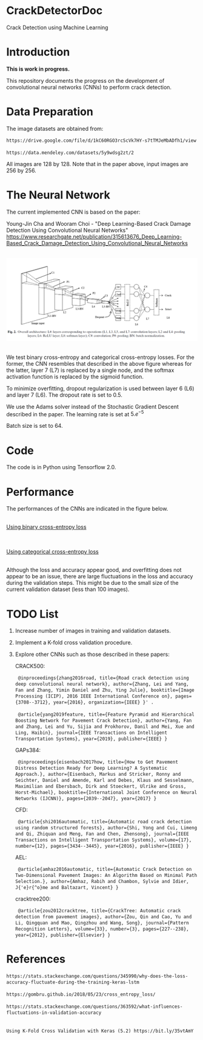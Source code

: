 # CrackDetectorDoc

Crack Detection using Machine Learning

# Introduction

**This is work in progress.**

This repository documents the progress on the development of convolutional neural networks (CNNs) to perform crack detection. 


# Data Preparation

The image datasets are obtained from: 
    
    https://drive.google.com/file/d/1kC60RGO3rcScVk7HY-s7tTMJeMbADfh1/view
    
    https://data.mendeley.com/datasets/5y9wdsg2zt/2
    

All images are 128 by 128. Note that in the paper above, input images are 256 by 256.


# The Neural Network

The current implemented CNN is based on the paper:

Young-Jin Cha and Wooram Choi - "Deep Learning-Based Crack Damage Detection Using Convolutional Neural Networks"
https://www.researchgate.net/publication/315613676_Deep_Learning-Based_Crack_Damage_Detection_Using_Convolutional_Neural_Networks

<br/>![](./figures/CNN1.PNG	)<br/><br/>

We test binary cross-entropy and categorical cross-entropy losses. For the former, the CNN resembles that described in the above figure whereas for the latter, layer 7 (L7) is replaced by a single node, and the softmax activation function is replaced by the sigmoid function.

To minimize overfitting, dropout regularization is used between layer 6 (L6) and layer 7 (L6). The dropout rate is set to 0.5.

We use the Adams solver instead of the Stochastic Gradient Descent described in the paper. The learning rate is set at $5.e^{-5}$

Batch size is set to 64.

# Code

The code is in Python using Tensorflow 2.0.

# Performance

The performances of the CNNs are indicated in the figure below. 

<br/>[Using binary cross-entropy loss](./figures/performance_binary.png)<br/><br/>

<br/>[Using categorical cross-entropy loss](./figures/performance_binary.png)<br/><br/>


Although the loss and accuracy appear good, and overfitting does not appear to be an issue, there are large fluctuations in the loss and accuracy during the validation steps. This might be due to the small size of the current validation dataset (less than 100 images). 

# TODO List

1. Increase number of images in training and validation datasets.

2. Implement a K-fold cross validation procedure.

3. Explore other CNNs such as those described in these papers:


    CRACK500:

        @inproceedings{zhang2016road, title={Road crack detection using deep convolutional neural network}, author={Zhang, Lei and Yang, Fan and Zhang, Yimin Daniel and Zhu, Ying Julie}, booktitle={Image Processing (ICIP), 2016 IEEE International Conference on}, pages={3708--3712}, year={2016}, organization={IEEE} }' .

        @article{yang2019feature, title={Feature Pyramid and Hierarchical Boosting Network for Pavement Crack Detection}, author={Yang, Fan and Zhang, Lei and Yu, Sijia and Prokhorov, Danil and Mei, Xue and Ling, Haibin}, journal={IEEE Transactions on Intelligent Transportation Systems}, year={2019}, publisher={IEEE} }

    GAPs384:

        @inproceedings{eisenbach2017how, title={How to Get Pavement Distress Detection Ready for Deep Learning? A Systematic Approach.}, author={Eisenbach, Markus and Stricker, Ronny and Seichter, Daniel and Amende, Karl and Debes, Klaus and Sesselmann, Maximilian and Ebersbach, Dirk and Stoeckert, Ulrike and Gross, Horst-Michael}, booktitle={International Joint Conference on Neural Networks (IJCNN)}, pages={2039--2047}, year={2017} }

    CFD:

        @article{shi2016automatic, title={Automatic road crack detection using random structured forests}, author={Shi, Yong and Cui, Limeng and Qi, Zhiquan and Meng, Fan and Chen, Zhensong}, journal={IEEE Transactions on Intelligent Transportation Systems}, volume={17}, number={12}, pages={3434--3445}, year={2016}, publisher={IEEE} }

    AEL:

        @article{amhaz2016automatic, title={Automatic Crack Detection on Two-Dimensional Pavement Images: An Algorithm Based on Minimal Path Selection.}, author={Amhaz, Rabih and Chambon, Sylvie and Idier, J{'e}r{^o}me and Baltazart, Vincent} }

    cracktree200:

        @article{zou2012cracktree, title={CrackTree: Automatic crack detection from pavement images}, author={Zou, Qin and Cao, Yu and Li, Qingquan and Mao, Qingzhou and Wang, Song}, journal={Pattern Recognition Letters}, volume={33}, number={3}, pages={227--238}, year={2012}, publisher={Elsevier} }



# References
    
    https://stats.stackexchange.com/questions/345990/why-does-the-loss-accuracy-fluctuate-during-the-training-keras-lstm
    
    https://gombru.github.io/2018/05/23/cross_entropy_loss/
    
    https://stats.stackexchange.com/questions/363592/what-influences-fluctuations-in-validation-accuracy
    
    
    Using K-Fold Cross Validation with Keras (5.2) https://bit.ly/35vtAmY


